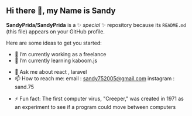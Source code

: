 ## Hi there 👋, my Name is Sandy


**SandyPrida/SandyPrida** is a ✨ _special_ ✨ repository because its `README.md` (this file) appears on your GitHub profile.

Here are some ideas to get you started:

- 🔭 I’m currently working as a freelance
- 🌱 I’m currently learning kaboom.js
<!-- - 👯 I’m looking to collaborate on ... 
- 🤔 I’m looking for help with ... -->
- 💬 Ask me about react , laravel
- 📫 How to reach me: 
        email : sandy752005@gmail.com
        instagram : sand.75 
<!-- - 😄 Pronouns: ... -->
- ⚡ Fun fact: The first computer virus, "Creeper," was created in 1971 as an experiment to see if a program could move between computers

